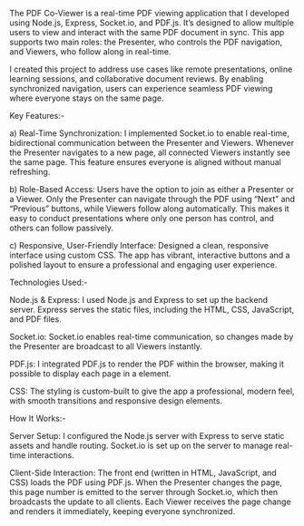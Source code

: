 The PDF Co-Viewer is a real-time PDF viewing application that I developed using Node.js, Express, Socket.io, and PDF.js. It’s designed to allow multiple users to view and interact with the same PDF document in sync. This app supports two main roles: the Presenter, who controls the PDF navigation, and Viewers, who follow along in real-time.

I created this project to address use cases like remote presentations, online learning sessions, and collaborative document reviews. By enabling synchronized navigation, users can experience seamless PDF viewing where everyone stays on the same page.

Key Features:-

a) Real-Time Synchronization:
I implemented Socket.io to enable real-time, bidirectional communication between the Presenter and Viewers. Whenever the Presenter navigates to a new page, all connected Viewers instantly see the same page. This feature ensures everyone is aligned without manual refreshing.

b) Role-Based Access:
Users have the option to join as either a Presenter or a Viewer. Only the Presenter can navigate through the PDF using “Next” and “Previous” buttons, while Viewers follow along automatically. This makes it easy to conduct presentations where only one person has control, and others can follow passively.

c) Responsive, User-Friendly Interface:
Designed a clean, responsive interface using custom CSS. The app has vibrant, interactive buttons and a polished layout to ensure a professional and engaging user experience.

Technologies Used:-

Node.js & Express: I used Node.js and Express to set up the backend server. Express serves the static files, including the HTML, CSS, JavaScript, and PDF files.

Socket.io: Socket.io enables real-time communication, so changes made by the Presenter are broadcast to all Viewers instantly.

PDF.js: I integrated PDF.js to render the PDF within the browser, making it possible to display each page in a <canvas> element.

CSS: The styling is custom-built to give the app a professional, modern feel, with smooth transitions and responsive design elements.

How It Works:-

Server Setup:
I configured the Node.js server with Express to serve static assets and handle routing. Socket.io is set up on the server to manage real-time interactions.

Client-Side Interaction:
The front end (written in HTML, JavaScript, and CSS) loads the PDF using PDF.js. When the Presenter changes the page, this page number is emitted to the server through Socket.io, which then broadcasts the update to all clients.
Each Viewer receives the page change and renders it immediately, keeping everyone synchronized.
